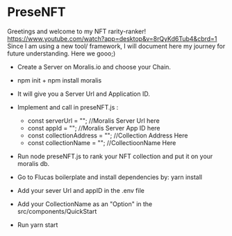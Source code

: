# PreseNFT
Greetings and welcome to my NFT rarity-ranker!
https://www.youtube.com/watch?app=desktop&v=8rQyKd6Tub4&cbrd=1
Since I am using a new tool/ framework, I will document here my journey for future understanding.
Here we gooo;)


- Create a Server on Moralis.io and choose your Chain.

- npm init + npm install moralis

- It will give you a Server Url and Application ID.

- Implement and call in preseNFT.js :
    - const serverUrl = ""; //Moralis Server Url here
    - const appId = ""; //Moralis Server App ID here
    - const collectionAddress = ""; //Collection Address Here
    - const collectionName = ""; //CollectioonName Here

- Run node preseNFT.js to rank your NFT collection and put it on your moralis db.

- Go to Flucas boilerplate and install dependencies by: yarn install
- Add your sever Url and appID in the .env file
- Add your CollectionName as an "Option" in the src/components/QuickStart 

- Run yarn start



